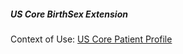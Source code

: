 ##### US Core BirthSex Extension



Context of Use: [US Core Patient Profile]({{site.data.structuredefinitions.us-core-patient.path}})
